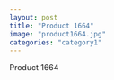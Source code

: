 ```yaml
---
layout: post
title: "Product 1664"
image: "product1664.jpg"
categories: "category1"
---
```

Product 1664
